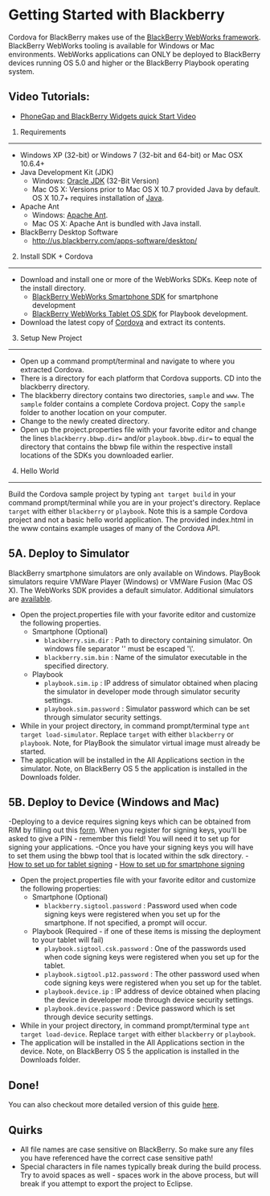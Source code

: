 Getting Started with Blackberry
============================

Cordova for BlackBerry makes use of the [BlackBerry WebWorks framework](https://bdsc.webapps.blackberry.com/html5). BlackBerry WebWorks tooling is available for Windows or Mac environments. WebWorks applications can ONLY be deployed to BlackBerry devices running OS 5.0 and higher or the BlackBerry Playbook operating system.

Video Tutorials:
----------------

- [PhoneGap and BlackBerry Widgets quick Start Video](http://www.youtube.com/v/eF0h0K0OLwI?autoplay=1)

1. Requirements
---------------

- Windows XP (32-bit) or Windows 7 (32-bit and 64-bit) or Mac OSX 10.6.4+
- Java Development Kit (JDK)
    - Windows: [Oracle JDK](http://www.oracle.com/technetwork/java/javase/downloads/index.html#jdk) (32-Bit Version)
    - Mac OS X: Versions prior to Mac OS X 10.7 provided Java by default.  OS X 10.7+ requires installation of [Java](http://support.apple.com/kb/DL1421).
- Apache Ant
    - Windows: [Apache Ant](http://ant.apache.org/bindownload.cgi).
    - Mac OS X: Apache Ant is bundled with Java install.
- BlackBerry Desktop Software
	- http://us.blackberry.com/apps-software/desktop/
	
2. Install SDK + Cordova
-------------------------

- Download and install one or more of the WebWorks SDKs. Keep note of the install directory.
    - [BlackBerry WebWorks Smartphone SDK](https://bdsc.webapps.blackberry.com/html5/download/sdk) for smartphone development
    - [BlackBerry WebWorks Tablet OS SDK](https://bdsc.webapps.blackberry.com/html5/download/sdk) for Playbook development.
- Download the latest copy of [Cordova](http://phonegap.com/download) and extract its contents.

3. Setup New Project
--------------------

- Open up a command prompt/terminal and navigate to where you extracted Cordova.
- There is a directory for each platform that Cordova supports.  CD into the blackberry directory.
- The blackberry directory contains two directories, `sample` and `www`.  The `sample` folder contains a complete Cordova project.  Copy the `sample` folder to another location on your computer.
- Change to the newly created directory.
- Open up the project.properties file with your favorite editor and change the lines `blackberry.bbwp.dir=` and/or `playbook.bbwp.dir=` to equal the directory that contains the bbwp file within the respective install locations of the SDKs you downloaded earlier.

4. Hello World
--------------

Build the Cordova sample project by typing `ant target build` in your command prompt/terminal while you are in your project's directory. Replace `target` with either `blackberry` or `playbook`. Note this is a sample Cordova project and not a basic hello world application. The provided index.html in the www contains example usages of many of the Cordova API.

5A. Deploy to Simulator
--------------------------------------

BlackBerry smartphone simulators are only available on Windows. PlayBook simulators require VMWare Player (Windows) or VMWare Fusion (Mac OS X). The WebWorks SDK provides a default simulator. Additional simulators are [available](http://us.blackberry.com/developers/resources/simulators.jsp).

- Open the project.properties file with your favorite editor and customize the following properties.
    - Smartphone (Optional)
        - `blackberry.sim.dir` : Path to directory containing simulator. On windows file separator '\' must be escaped '\\\'.
        - `blackberry.sim.bin` : Name of the simulator executable in the specified directory.
    - Playbook
        - `playbook.sim.ip` : IP address of simulator obtained when placing the simulator in developer mode through simulator security settings.
        - `playbook.sim.password` : Simulator password which can be set through simulator security settings.
- While in your project directory, in command prompt/terminal type `ant target load-simulator`. Replace `target` with either `blackberry` or `playbook`.  Note, for PlayBook the simulator virtual image must already be started.
- The application will be installed in the All Applications section in the simulator.  Note, on BlackBerry OS 5 the application is installed in the Downloads folder.

5B. Deploy to Device (Windows and Mac)
--------------------------------------

-Deploying to a device requires signing keys which can be obtained from RIM by filling out this [form](https://www.blackberry.com/SignedKeys/). When you register for signing keys, you'll be asked to give a PIN - remember this field! You will need it to set up for signing your applications.
	-Once you have your signing keys you will have to set them using the bbwp tool that is located within the sdk directory.
		- [How to set up for tablet signing](https://bdsc.webapps.blackberry.com/html5/documentation/ww_publishing/signing_setup_tablet_apps_1920009_11.html)
		- [How to set up for smartphone signing](https://bdsc.webapps.blackberry.com/html5/documentation/ww_publishing/signing_setup_smartphone_apps_1920010_11.html)
- Open the project.properties file with your favorite editor and customize the following properties:
    - Smartphone (Optional)
        - `blackberry.sigtool.password` : Password used when code signing keys were registered when you set up for the smartphone.  If not specified, a prompt will occur.
    - Playbook (Required - if one of these items is missing the deployment to your tablet will fail)
        - `playbook.sigtool.csk.password` : One of the passwords used when code signing keys were registered when you set up for the tablet.
        - `playbook.sigtool.p12.password` : The other password used when code signing keys were registered when you set up for the tablet. 
        - `playbook.device.ip` : IP address of device obtained when placing the device in developer mode through device security settings.
        - `playbook.device.password` : Device password which is set through device security settings.
- While in your project directory, in command prompt/terminal type `ant target load-device`. Replace `target` with either `blackberry` or `playbook`.
- The application will be installed in the All Applications section in the device.  Note, on BlackBerry OS 5 the application is installed in the Downloads folder.


Done!
-----

You can also checkout more detailed version of this guide [here](http://wiki.phonegap.com/w/page/31930982/Getting-Started-with-PhoneGap-BlackBerry-WebWorks).

Quirks
------
- All file names are case sensitive on BlackBerry. So make sure any files you have referenced have the correct case sensitive path!
- Special characters in file names typically break during the build process. Try to avoid spaces as well - spaces work in the above process, but will break if you attempt to export the project to Eclipse. 